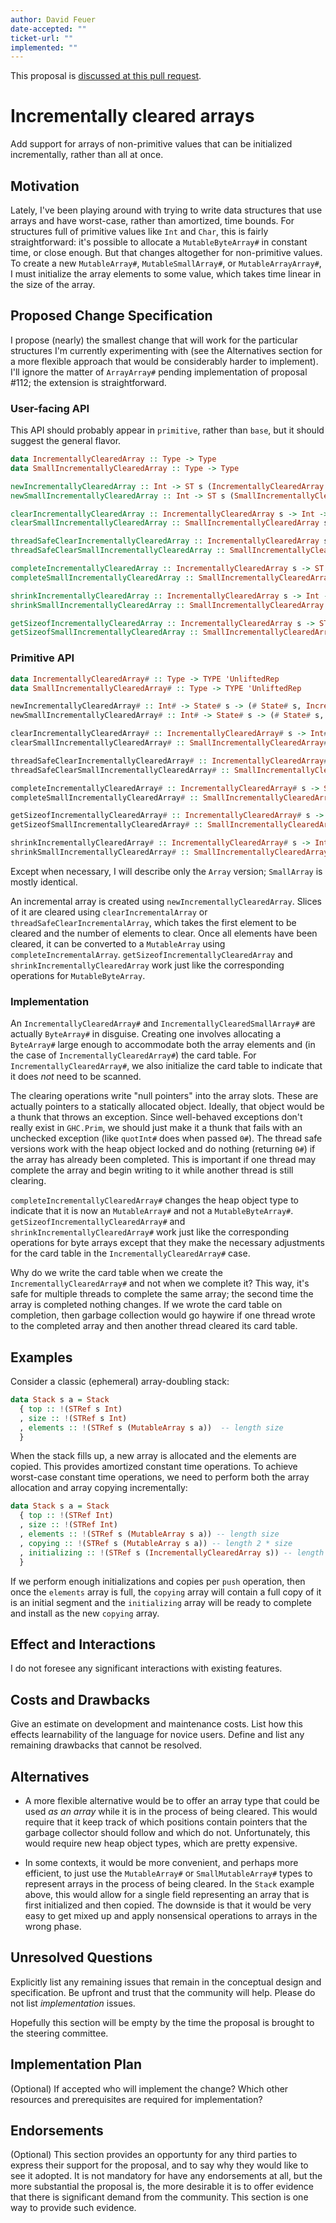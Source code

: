 ```yaml
---
author: David Feuer
date-accepted: ""
ticket-url: ""
implemented: ""
---
```


This proposal is [discussed at this pull request](https://github.com/ghc-proposals/ghc-proposals/pull/362).

# Incrementally cleared arrays

Add support for arrays of non-primitive values that can be initialized
incrementally, rather than all at once.

## Motivation

Lately, I've been playing around with trying to write data structures that
use arrays and have worst-case, rather than amortized, time bounds. For
structures full of primitive values like `Int` and `Char`, this is fairly
straightforward: it's possible to allocate a `MutableByteArray#` in constant time,
or close enough. But that changes altogether for non-primitive values.
To create a new `MutableArray#`, `MutableSmallArray#`, or `MutableArrayArray#`,
I must initialize the array elements to some value, which takes time linear in
the size of the array.

## Proposed Change Specification

I propose (nearly) the smallest change that will work for the particular
structures I'm currently experimenting with (see the Alternatives section for a
more flexible approach that would be considerably harder to implement). I'll
ignore the matter of `ArrayArray#` pending implementation of proposal #112; the
extension is straightforward.

### User-facing API

This API should probably appear in `primitive`, rather than `base`, but it should
suggest the general flavor.

```haskell
data IncrementallyClearedArray :: Type -> Type
data SmallIncrementallyClearedArray :: Type -> Type

newIncrementallyClearedArray :: Int -> ST s (IncrementallyClearedArray s)
newSmallIncrementallyClearedArray :: Int -> ST s (SmallIncrementallyClearedArray s)

clearIncrementallyClearedArray :: IncrementallyClearedArray s -> Int -> Int -> ST s ()
clearSmallIncrementallyClearedArray :: SmallIncrementallyClearedArray s -> Int -> Int -> ST s ()

threadSafeClearIncrementallyClearedArray :: IncrementallyClearedArray s -> Int -> Int -> ST s Bool
threadSafeClearSmallIncrementallyClearedArray :: SmallIncrementallyClearedArray s -> Int -> Int -> ST s Bool

completeIncrementallyClearedArray :: IncrementallyClearedArray s -> ST s (MutableArray s a)
completeSmallIncrementallyClearedArray :: SmallIncrementallyClearedArray s -> ST s (SmallMutableArray s a)

shrinkIncrementallyClearedArray :: IncrementallyClearedArray s -> Int -> ST s ()
shrinkSmallIncrementallyClearedArray :: SmallIncrementallyClearedArray s -> Int -> ST s ()

getSizeofIncrementallyClearedArray :: IncrementallyClearedArray s -> ST s Int
getSizeofSmallIncrementallyClearedArray :: SmallIncrementallyClearedArray s -> ST s Int
```

### Primitive API

```haskell
data IncrementallyClearedArray# :: Type -> TYPE 'UnliftedRep
data SmallIncrementallyClearedArray# :: Type -> TYPE 'UnliftedRep

newIncrementallyClearedArray# :: Int# -> State# s -> (# State# s, IncrementallyClearedArray# s #)
newSmallIncrementallyClearedArray# :: Int# -> State# s -> (# State# s, SmallIncrementallyClearedArray# s #)

clearIncrementallyClearedArray# :: IncrementallyClearedArray# s -> Int# -> Int# -> State# s -> (# State# s, Int# #)
clearSmallIncrementallyClearedArray# :: SmallIncrementallyClearedArray# s -> Int# -> Int# -> State# s -> (# State# s, Int# #)

threadSafeClearIncrementallyClearedArray# :: IncrementallyClearedArray# s -> Int# -> Int# -> State# s -> State# s
threadSafeClearSmallIncrementallyClearedArray# :: SmallIncrementallyClearedArray# s -> Int# -> Int# -> State# s -> State# s

completeIncrementallyClearedArray# :: IncrementallyClearedArray# s -> State# s -> (# State# s, MutableArray# s a #)
completeSmallIncrementallyClearedArray# :: SmallIncrementallyClearedArray# s -> State# s -> (# State# s, SmallMutableArray# s a #)

getSizeofIncrementallyClearedArray# :: IncrementallyClearedArray# s -> State# s -> (# State# s, Int# #)
getSizeofSmallIncrementallyClearedArray# :: SmallIncrementallyClearedArray# s -> State# s -> (# State# s, Int# #)

shrinkIncrementallyClearedArray# :: IncrementallyClearedArray# s -> Int# -> State# s -> State# s
shrinkSmallIncrementallyClearedArray# :: SmallIncrementallyClearedArray# s -> Int# -> State# s -> State# s
```

Except when necessary, I will describe only the `Array` version; `SmallArray` is
mostly identical.

An incremental array is created using `newIncrementallyClearedArray`. Slices of
it are cleared using `clearIncrementalArray` or
`threadSafeClearIncrementalArray`, which takes the first element to be cleared
and the number of elements to clear. Once all elements have been cleared, it
can be converted to a `MutableArray` using `completeIncrementalArray`.
`getSizeofIncrementallyClearedArray` and `shrinkIncrementallyClearedArray` work
just like the corresponding operations for `MutableByteArray`.

### Implementation

An `IncrementallyClearedArray#` and `IncrementallyClearedSmallArray#` are
actually `ByteArray#` in disguise. Creating one involves allocating a
`ByteArray#` large enough to accommodate both the array elements and (in the
case of `IncrementallyClearedArray#`) the card table. For
`IncrementallyClearedArray#`, we also initialize the card table to indicate
that it does *not* need to be scanned.

The clearing operations write "null pointers" into the array slots. These are
actually pointers to a statically allocated object. Ideally, that object would
be a thunk that throws an exception. Since well-behaved exceptions don't really
exist in `GHC.Prim`, we should just make it a thunk that fails with an
unchecked exception (like `quotInt#` does when passed `0#`). The thread safe
versions work with the heap object locked and do nothing (returning `0#`) if
the array has already been completed. This is important if one thread may
complete the array and begin writing to it while another thread is still
clearing.

`completeIncrementallyClearedArray#` changes the heap object type to indicate
that it is now an `MutableArray#` and not a `MutableByteArray#`.
`getSizeofIncrementallyClearedArray#` and `shrinkIncrementallyClearedArray#`
work just like the corresponding operations for byte arrays except that they
make the necessary adjustments for the card table in the
`IncrementallyClearedArray#` case.

Why do we write the card table when we create the `IncrementallyClearedArray#`
and not when we complete it? This way, it's safe for multiple threads to
complete the same array; the second time the array is completed nothing changes.
If we wrote the card table on completion, then garbage collection would go
haywire if one thread wrote to the completed array and then another thread
cleared its card table.

## Examples

Consider a classic (ephemeral) array-doubling stack:

```haskell
data Stack s a = Stack
  { top :: !(STRef s Int)
  , size :: !(STRef s Int)
  , elements :: !(STRef s (MutableArray s a))  -- length size
  }
```

When the stack fills up, a new array is allocated and the elements are
copied. This provides amortized constant time operations. To achieve
worst-case constant time operations, we need to perform both the
array allocation and array copying incrementally:

```haskell
data Stack s a = Stack
  { top :: !(STRef Int)
  , size :: !(STRef Int)
  , elements :: !(STRef s (MutableArray s a)) -- length size
  , copying :: !(STRef s (MutableArray s a)) -- length 2 * size
  , initializing :: !(STRef s (IncrementallyClearedArray s)) -- length 4 * size
  }
```

If we perform enough initializations and copies per `push` operation,
then once the `elements` array is full, the `copying` array will
contain a full copy of it is an initial segment and the `initializing`
array will be ready to complete and install as the new `copying` array.

## Effect and Interactions

I do not foresee any significant interactions with existing features.

## Costs and Drawbacks

Give an estimate on development and maintenance costs. List how this effects
learnability of the language for novice users. Define and list any remaining
drawbacks that cannot be resolved.


## Alternatives

* A more flexible alternative would be to offer an array type that could be
  used *as an array* while it is in the process of being cleared. This would
  require that it keep track of which positions contain pointers that the
  garbage collector should follow and which do not. Unfortunately, this would
  require new heap object types, which are pretty expensive.

* In some contexts, it would be more convenient, and perhaps more efficient, to
  just use the `MutableArray#` or `SmallMutableArray#` types to represent
  arrays in the process of being cleared. In the `Stack` example above,
  this would allow for a single field representing an array that is first
  initialized and then copied. The downside is that it would be very easy
  to get mixed up and apply nonsensical operations to arrays in the wrong
  phase.

## Unresolved Questions

Explicitly list any remaining issues that remain in the conceptual design and
specification. Be upfront and trust that the community will help. Please do
not list *implementation* issues.

Hopefully this section will be empty by the time the proposal is brought to
the steering committee.


## Implementation Plan

(Optional) If accepted who will implement the change? Which other resources
and prerequisites are required for implementation?

## Endorsements

(Optional) This section provides an opportunty for any third parties to express their
support for the proposal, and to say why they would like to see it adopted.
It is not mandatory for have any endorsements at all, but the more substantial
the proposal is, the more desirable it is to offer evidence that there is
significant demand from the community.  This section is one way to provide
such evidence.

